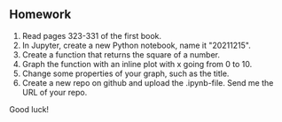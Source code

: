 Homework
-

1. Read pages 323-331 of the first book.
1. In Jupyter, create a new Python notebook, name it "20211215".
1. Create a function that returns the square of a number.
1. Graph the function with an inline plot with x going from 0 to 10.
1. Change some properties of your graph, such as the title.
1. Create a new repo on github and upload the .ipynb-file. Send me the URL of your repo.

Good luck!
